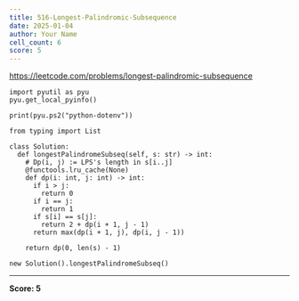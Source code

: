 ```yaml
---
title: 516-Longest-Palindromic-Subsequence
date: 2025-01-04
author: Your Name
cell_count: 6
score: 5
---
```


https://leetcode.com/problems/longest-palindromic-subsequence


```
import pyutil as pyu
pyu.get_local_pyinfo()
```


```
print(pyu.ps2("python-dotenv"))
```


```
from typing import List
```


```
class Solution:
  def longestPalindromeSubseq(self, s: str) -> int:
    # Dp(i, j) := LPS's length in s[i..j]
    @functools.lru_cache(None)
    def dp(i: int, j: int) -> int:
      if i > j:
        return 0
      if i == j:
        return 1
      if s[i] == s[j]:
        return 2 + dp(i + 1, j - 1)
      return max(dp(i + 1, j), dp(i, j - 1))

    return dp(0, len(s) - 1)
```


```
new Solution().longestPalindromeSubseq()
```


---
**Score: 5**